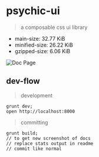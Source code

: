 # psychic-ui

> a composable css ui library
- main-size: 32.77 KiB
- minified-size: 26.22 KiB
- gzipped-size: 6.06 KiB

![Doc Page](examples/assets/doc.png)

## dev-flow

> development

```
grunt dev;
open http://localhost:8000
```

> committing

```
grunt build;
// to get new screenshot of docs
// replace stats output in readme
// commit like normal
```
